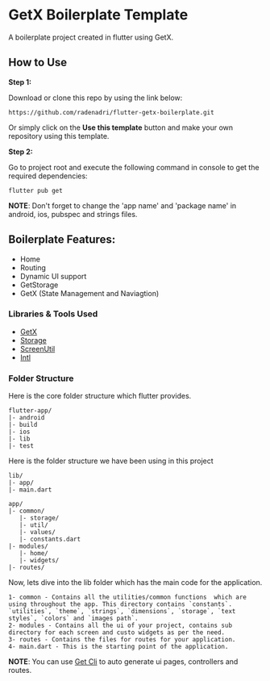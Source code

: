 # GetX Boilerplate Template

A boilerplate project created in flutter using GetX.
## How to Use

**Step 1:**

Download or clone this repo by using the link below:

```
https://github.com/radenadri/flutter-getx-boilerplate.git
```

Or simply click on the **Use this template** button and make your own repository using this template.

**Step 2:**

Go to project root and execute the following command in console to get the required dependencies:

```
flutter pub get
```

**NOTE**: Don't forget to change the 'app name' and 'package name' in android, ios, pubspec and strings files.

## Boilerplate Features:

* Home
* Routing
* Dynamic UI support
* GetStorage
* GetX (State Management and Naviagtion)

### Libraries & Tools Used

* [GetX](https://github.com/jonataslaw/getx)
* [Storage](https://github.com/jonataslaw/get_storage)
* [ScreenUtil](https://github.com/OpenFlutter/flutter_screenutil/)
* [Intl](https://github.com/dart-lang/intl)

### Folder Structure
Here is the core folder structure which flutter provides.

```
flutter-app/
|- android
|- build
|- ios
|- lib
|- test
```

Here is the folder structure we have been using in this project

```
lib/
|- app/
|- main.dart
```

```
app/
|- common/
   |- storage/
   |- util/
   |- values/
   |- constants.dart
|- modules/
   |- home/
   |- widgets/
|- routes/
```

Now, lets dive into the lib folder which has the main code for the application.

```
1- common - Contains all the utilities/common functions  which are using throughout the app. This directory contains `constants`. `utilities`, `theme`, `strings`, `dimensions`, `storage`, `text styles`, `colors` and `images path`.
2- modules - Contains all the ui of your project, contains sub directory for each screen and custo widgets as per the need.
3- routes - Contains the files for routes for your application.
4- main.dart - This is the starting point of the application.
```
**NOTE**: You can use [Get Cli](https://github.com/jonataslaw/get_cli) to auto generate ui pages, controllers and routes.
